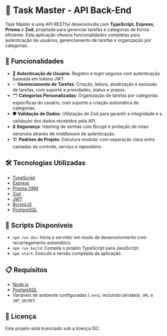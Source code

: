  # 📝 Task Master - API Back-End

Task Master é uma API RESTful desenvolvida com **TypeScript**, **Express**, **Prisma** e **Zod**, projetada para gerenciar tarefas e categorias de forma eficiente. Esta aplicação oferece funcionalidades completas para autenticação de usuários, gerenciamento de tarefas e organização por categorias.

## 🚀 Funcionalidades

- 🔐 **Autenticação de Usuário**: Registro e login seguros com autenticação baseada em tokens JWT.
- ✅ **Gerenciamento de Tarefas**: Criação, leitura, atualização e exclusão de tarefas, com suporte a prioridades, status e prazos.
- 🗂️ **Categorias Personalizadas**: Organização de tarefas por categorias específicas do usuário, com suporte a criação automática de categorias.
- 🛡️ **Validação de Dados**: Utilização do Zod para garantir a integridade e a validação dos dados recebidos pela API.
- 🔒 **Segurança**: Hashing de senhas com Bcrypt e proteção de rotas sensíveis através de middleware de autenticação.
- 🏗️ **Padrões de Projeto**: Estrutura modular com separação clara entre camadas de controle, serviço e repositório.

## 🛠️ Tecnologias Utilizadas

- [TypeScript](https://www.typescriptlang.org/)
- [Express](https://expressjs.com/)
- [Prisma ORM](https://www.prisma.io/)
- [Zod](https://zod.dev/)
- [JWT](https://jwt.io/)
- [BcryptJS](https://github.com/dcodeIO/bcrypt.js)
- [PostgreSQL](https://www.postgresql.org/)

## 📜 Scripts Disponíveis

- `npm run dev`: Inicia o servidor em modo de desenvolvimento com recarregamento automático.
- `npm run build`: Compila o projeto TypeScript para JavaScript.
- `npm start`: Executa a versão compilada da aplicação.

## 📋 Requisitos

- [Node.js](https://nodejs.org/)
- [PostgreSQL](https://www.postgresql.org/)
- Variáveis de ambiente configuradas (`.env`), incluindo `DATABASE_URL` e `JWT_SECRET`.

## 📝 Licença

Este projeto está licenciado sob a licença ISC.


